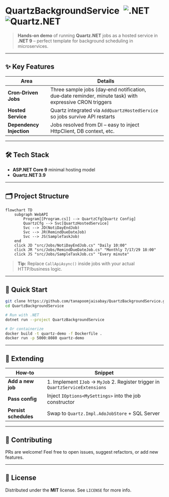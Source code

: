 
# QuartzBackgroundService &nbsp;![.NET](https://img.shields.io/badge/.NET%209-512BD4?logo=dotnet&logoColor=white) ![Quartz.NET](https://img.shields.io/badge/Quartz.NET-0A6ED1) 

> **Hands‑on demo** of running **Quartz.NET** jobs as a hosted service in **.NET 9** – perfect template for background scheduling in microservices.

---

## ✨ Key Features

| Area | Details |
|------|---------|
| **Cron‑Driven Jobs** | Three sample jobs (day‑end notification, due‑date reminder, minute task) with expressive CRON triggers |
| **Hosted Service** | Quartz integrated via `AddQuartzHostedService` so jobs survive API restarts |
| **Dependency Injection** | Jobs resolved from DI – easy to inject HttpClient, DB context, etc. |

---

## 🛠️ Tech Stack

- **ASP.NET Core 9** minimal hosting model  
- **Quartz.NET 3.9**

---

## 🗂️ Project Structure

```mermaid
flowchart TD
    subgraph WebAPI
        Program[[Program.cs]] --> QuartzCfg[Quartz Config]
        QuartzCfg --> Svc[QuartzHostedService]
        Svc --> JD(NotiDayEndJob)
        Svc --> JR(RemindDueDateJob)
        Svc --> JS(SampleTaskJob)
    end
    click JD "src/Jobs/NotiDayEndJob.cs" "Daily 10:00"
    click JR "src/Jobs/RemindDueDateJob.cs" "Monthly 7/17/29 18:00"
    click JS "src/Jobs/SampleTaskJob.cs" "Every minute"
```

> **Tip:** Replace `CallApiAsync()` inside jobs with your actual HTTP/business logic.

---

## 🚀 Quick Start

```bash
git clone https://github.com/tanapoomjaisabay/QuartzBackgroundService.git
cd QuartzBackgroundService

# Run with .NET
dotnet run --project QuartzBackgroundService

# Or containerize
docker build -t quartz-demo -f Dockerfile .
docker run -p 5000:8080 quartz-demo
```

---

## 🧩 Extending

| How‑to | Snippet |
|--------|---------|
| **Add a new job** | 1. Implement `IJob` → `MyJob` 2. Register trigger in `QuartzServiceExtensions` |
| **Pass config** | Inject `IOptions<MySettings>` into the job constructor |
| **Persist schedules** | Swap to `Quartz.Impl.AdoJobStore` + SQL Server |

---

## 🤝 Contributing

PRs are welcome! Feel free to open issues, suggest refactors, or add new features.

---

## 📜 License

Distributed under the **MIT** license. See `LICENSE` for more info.

